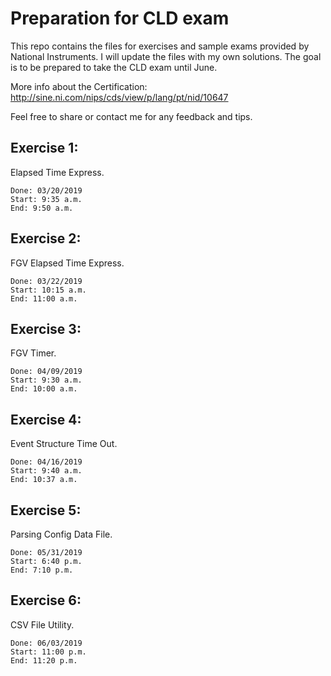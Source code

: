 # Preparation for CLD exam
This repo contains the files for exercises and sample exams provided by National Instruments. I will update the files with my own solutions. The goal is to be prepared to take the CLD exam until June. 

More info about the Certification: http://sine.ni.com/nips/cds/view/p/lang/pt/nid/10647

Feel free to share or contact me for any feedback and tips.

## Exercise 1:

Elapsed Time Express. 
```
Done: 03/20/2019
Start: 9:35 a.m.
End: 9:50 a.m.
```
## Exercise 2:

FGV Elapsed Time Express. 
```
Done: 03/22/2019
Start: 10:15 a.m.
End: 11:00 a.m.
```
## Exercise 3:

FGV Timer. 
```
Done: 04/09/2019
Start: 9:30 a.m.
End: 10:00 a.m.
```
## Exercise 4:

Event Structure Time Out. 
```
Done: 04/16/2019
Start: 9:40 a.m.
End: 10:37 a.m.
```
## Exercise 5:

Parsing Config Data File. 
```
Done: 05/31/2019
Start: 6:40 p.m.
End: 7:10 p.m.
```
 
## Exercise 6:

CSV File Utility. 
```
Done: 06/03/2019
Start: 11:00 p.m.
End: 11:20 p.m.
```